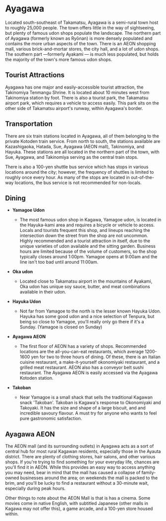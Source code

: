 # Ayagawa

Located south-southeast of Takamatsu, Ayagawa is a semi-rural town host to
roughly 25,000 people. The town offers little in the way of sightseeing, but
plenty of famous udon shops populate the landscape. The northern part of Ayagawa
(formerly known as Ryōnan) is more densely populated and contains the more urban
aspects of the town. There is an AEON shopping mall, various brick-and-mortar
stores, the city hall, and a lot of udon shops. The southern part —formerly
Ayakami — is much less populated, but holds the majority of the town's more
famous udon shops.

## Tourist Attractions

Ayagawa has one major and easily-accessible tourist attraction, the Takinomiya
Tenmangu Shrine. It is located about 10 minutes west from Takinomiya station by
foot. There is also a tourist park, the Takamatsu airport park, which requires a
vehicle to access easily. This park sits on the other side of Takamatsu
airport's runway, within Ayagawa's border.

## Transportation

There are six train stations located in Ayagawa, all of them belonging to the
private Kotoden train service. From north to south, the stations available are
Kazashigaoka, Hatada, Sue, Ayagawa (AEON mall), Takinomiya, and Hayuka. These
stations are all located in the northern part of the town, with Sue, Ayagawa,
and Takinomiya serving as the central train stops.

There is also a 100-yen shuttle bus service which has stops in various locations
around the city; however, the frequency of shuttles is limited to roughly once
every hour. As many of the stops are located in out-of-the-way locations, the
bus service is not recommended for non-locals.

## Dining

- **Yamagoe Udon**
    - The most famous udon shop in Kagawa, Yamagoe udon, is located in the
    Hayuka-kami area and requires a bicycle or vehicle to access. Locals and
    tourists frequent this shop, and lineups reaching the intersection down the
    street from the shop are not uncommon. Highly recommended and a tourist
    attraction in itself, due to the unique varieties of udon available and the
    sitting garden. Business hours are limited because of the volume of
    customers, so the shop typically closes around 1:00pm. Yamagoe opens at
    9:00am and the line isn't too bad until around 11:00am.

- **Oka udon**
    - Located close to Takamatsu airport in the mountains of Ayakami, Oka udon has
    unique soy sauce, butter, and meat combinations available in their udon.

- **Hayuka Udon**
    - Not far from Yamagoe to the north is the lesser known Hayuka Udon. Hayuka
    has some good udon and a nice selection of Tenpura, but being so close to
    Yamagoe, you'll really only go there if it's a Sunday. (Yamagoe is closed
    on Sunday)

- **Ayagawa AEON**
    - The first floor of AEON has a variety of shops. Recommended locations are
    the all-you-can-eat restaurants, which average 1200-1600 yen for two to
    three hours of dining. Of these, there is an Italian cuisine restaurant, a
    make-it-yourself okonomiyaki restaurant, and a grilled meat restaurant. AEON
    also has a conveyor belt sushi restaurant. The Ayagawa AEON is easily
    accessed via the Ayagawa Kotoden station.

- **Takoban**
    - Near Yamagoe is a small shack that sells the traditional Kagawan snack
    'Takoban'. Takoban is Kagawa's response to Okonomiyaki and Takoyaki. 
    It has the size and shape of a large biscuit, and and incredible savoury
    flavour. A must try for anyone who wants to feel pure gastronomic
    satisfaction.

## Ayagawa AEON

The AEON mall (and its surrounding outlets) in Ayagawa acts as a sort of central
hub for most rural Kagawan residents, especially those in the Ayauta district.
There are plenty of clothing stores, hair salons, and other various shops. If
you're trying to find something for your everyday life, chances are you'll find
it in AEON. While this provides an easy way to access anything you may need,
bear in mind that the mall has caused a collapse of family-owned businesses
around the area; on weekends the mall is packed to the brim, and you'll be lucky
to find a restaurant without a 30-minute wait, especially during peak hours.

Other things to note about the AEON Mall is that is has a cinema. Some movies
come in native English, with subtitled Japanese (other malls in Kagawa may not
offer this), a game arcade, and a 100-yen store housed within.
